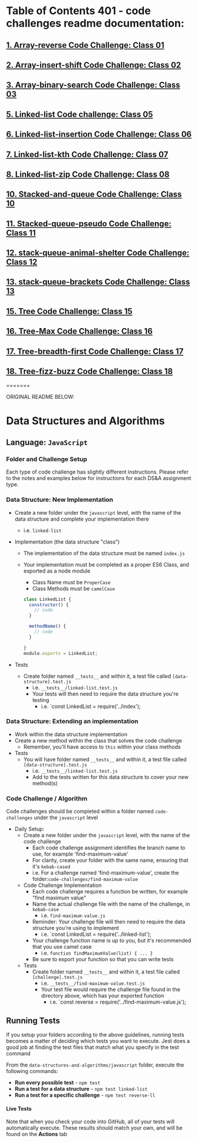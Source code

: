 # Table of Contents 401 - code challenges readme documentation:

## [1. Array-reverse Code Challenge: Class 01](arrays/reverse/README.md)
## [2. Array-insert-shift Code Challenge: Class 02](arrays/insert-shift/README.md)
## [3. Array-binary-search Code Challenge: Class 03](arrays/binary-search/README.md)
## [5. Linked-list Code challenge: Class 05](linked-list/README.md)
## [6. Linked-list-insertion Code Challenge: Class 06 ](Linked-list-insertion/README.md)
## [7. Linked-list-kth Code Challenge: Class 07 ](linked-list-kth/README.md)
## [8. Linked-list-zip Code Challenge: Class 08 ](linked-list-zip/README.md)
## [10. Stacked-and-queue Code Challenge: Class 10 ](stack-and-queue/README.md)
## [11. Stacked-queue-pseudo Code Challenge: Class 11 ](Stack-queue-pseudo/README.md)
## [12. stack-queue-animal-shelter Code Challenge: Class 12 ](stack-queue-animal-shelter/README.md)
## [13. stack-queue-brackets Code Challenge: Class 13](Stack-queue-brackets/README.md)
## [15. Tree Code Challenge: Class 15](Tree/README.md)
## [16. Tree-Max Code Challenge: Class 16](Tree-Max/README.md)
## [17. Tree-breadth-first Code Challenge: Class 17](tree-breadth-first/README.md)
## [18. Tree-fizz-buzz Code Challenge: Class 18](Tree-fizz-Buzz/README.md)
=======

ORIGINAL README BELOW:
# Data Structures and Algorithms

## Language: `JavaScript`

### Folder and Challenge Setup

Each type of code challenge has slightly different instructions. Please refer to the notes and examples below for instructions for each DS&A assignment type.

### Data Structure: New Implementation

- Create a new folder under the `javascript` level, with the name of the data structure and complete your implementation there
  - i.e. `linked-list`
- Implementation (the data structure "class")
  - The implementation of the data structure must be named `index.js`
  - Your implementation must be completed as a proper ES6 Class, and exported as a node module
    - Class Name must be `ProperCase`
    - Class Methods must be `camelCase`

    ```javascript
    class LinkedList {
      constructor() {
        // code
      }

      methodName() {
        // code
      }

    }
    module.exports = LinkedList;
    ```

- Tests
  - Create folder named `__tests__` and within it, a test file called `[data-structure].test.js`
    - i.e. `__tests__/linked-list.test.js`
    - Your tests will then need to require the data structure you're testing
      - i.e. `const LinkedList = require('../index');

### Data Structure: Extending an implementation

- Work within the data structure implementation
- Create a new method within the class that solves the code challenge
  - Remember, you'll have access to `this` within your class methods
- Tests
  - You will have folder named `__tests__` and within it, a test file called `[data-structure].test.js`
    - i.e. `__tests__/linked-list.test.js`
    - Add to the tests written for this data structure to cover your new method(s)

### Code Challenge / Algorithm

Code challenges should be completed within a folder named `code-challenges` under the `javascript` level

- Daily Setup:
  - Create a new folder under the `javascript` level, with the name of the code challenge
    - Each code challenge assignment identifies the branch name to use, for example 'find-maximum-value'
    - For clarity, create your folder with the same name, ensuring that it's `kebab-cased`
    - i.e. For a challenge named 'find-maximum-value', create the folder:`code-challenges/find-maximum-value`
  - Code Challenge Implementation
    - Each code challenge requires a function be written, for example "find maximum value"
    - Name the actual challenge file with the name of the challenge, in `kebab-case`
      - i.e. `find-maximum-value.js`
    - Reminder: Your challenge file will then need to require the data structure you're using to implement
      - i.e. `const LinkedList = require('../linked-list');
    - Your challenge function name is up to you, but it's recommended that you use camel case
      - i.e. `function findMaximumValue(list) { ... }`
    - Be sure to export your function so that you can write tests
  - Tests
    - Create folder named `__tests__` and within it, a test file called `[challenge].test.js`
      - i.e. `__tests__/find-maximum-value.test.js`
      - Your test file would require the challenge file found in the directory above, which has your exported function
        - i.e. `const reverse = require('../find-maximum-value.js');

## Running Tests

If you setup your folders according to the above guidelines, running tests becomes a matter of deciding which tests you want to execute.  Jest does a good job at finding the test files that match what you specify in the test command

From the `data-structures-and-algorithms/javascript` folder, execute the following commands:

- **Run every possible test** - `npm test`
- **Run a test for a data structure** - `npm test linked-list`
- **Run a test for a specific challenge** - `npm test reverse-ll`

#### Live Tests

Note that when you check your code into GitHub, all of your tests will automatically execute. These results should match your own, and will be found on the  **Actions** tab
